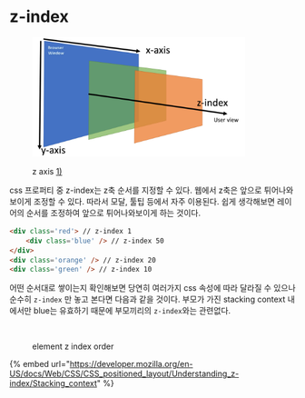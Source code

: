 # z-index

<div align="left">

<figure><img src="../.gitbook/assets/1_uGPV3qEF7yBq4PD0zua19A (3).png" alt="" width="375"><figcaption><p>z axis <a href="https://velog.io/@kskim625/%ED%9A%A8%EC%9C%A8%EC%A0%81%EC%9D%B8-%EC%95%A0%EB%8B%88%EB%A9%94%EC%9D%B4%EC%85%98-2">1)</a></p></figcaption></figure>

</div>

css 프로퍼티 중 z-index는  z축 순서를 지정할 수 있다. 웹에서 z축은 앞으로 튀어나와보이게 조정할 수 있다. 따라서 모달, 툴팁 등에서 자주 이용된다. 쉽게 생각해보면 레이어의 순서를 조정하여 앞으로 튀어나와보이게 하는 것이다.

```html
<div class='red'> // z-index 1
    <div class='blue' /> // z-index 50
</div>
<div class='orange' /> // z-index 20
<div class='green' /> // z-index 10
```

어떤 순서대로 쌓이는지 확인해보면 당연히 여러가지 css 속성에 따라 달라질 수 있으나 순수히 `z-index` 만 놓고 본다면 다음과 같을 것이다. 부모가 가진 stacking context 내에서만 blue는 유효하기 때문에 부모끼리의 `z-index`와는 관련없다.

<div align="left">

<figure><img src="../.gitbook/assets/스크린샷 2024-03-17 오후 10.21.45.png" alt="" width="188"><figcaption><p>element z index order</p></figcaption></figure>

</div>



{% embed url="https://developer.mozilla.org/en-US/docs/Web/CSS/CSS_positioned_layout/Understanding_z-index/Stacking_context" %}

